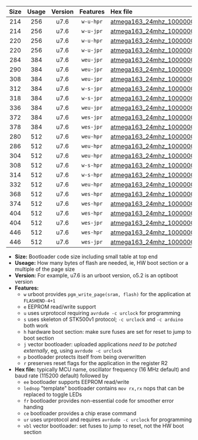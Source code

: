 |Size|Usage|Version|Features|Hex file|
|:-:|:-:|:-:|:-:|:--|
|214|256|u7.6|`w-u-hpr`|[atmega163_24mhz_1000000bps_ur.hex](https://raw.githubusercontent.com/stefanrueger/urboot/main//atmega163_24mhz_1000000bps_ur.hex)|
|214|256|u7.6|`w-u-jpr`|[atmega163_24mhz_1000000bps_ur_vbl.hex](https://raw.githubusercontent.com/stefanrueger/urboot/main//atmega163_24mhz_1000000bps_ur_vbl.hex)|
|220|256|u7.6|`w-u-hpr`|[atmega163_24mhz_1000000bps_lednop_ur.hex](https://raw.githubusercontent.com/stefanrueger/urboot/main//atmega163_24mhz_1000000bps_lednop_ur.hex)|
|220|256|u7.6|`w-u-jpr`|[atmega163_24mhz_1000000bps_lednop_ur_vbl.hex](https://raw.githubusercontent.com/stefanrueger/urboot/main//atmega163_24mhz_1000000bps_lednop_ur_vbl.hex)|
|284|384|u7.6|`weu-jpr`|[atmega163_24mhz_1000000bps_ee_ur_vbl.hex](https://raw.githubusercontent.com/stefanrueger/urboot/main//atmega163_24mhz_1000000bps_ee_ur_vbl.hex)|
|290|384|u7.6|`weu-jpr`|[atmega163_24mhz_1000000bps_ee_lednop_ur_vbl.hex](https://raw.githubusercontent.com/stefanrueger/urboot/main//atmega163_24mhz_1000000bps_ee_lednop_ur_vbl.hex)|
|308|384|u7.6|`weu-jpr`|[atmega163_24mhz_1000000bps_ee_lednop_fr_ur_vbl.hex](https://raw.githubusercontent.com/stefanrueger/urboot/main//atmega163_24mhz_1000000bps_ee_lednop_fr_ur_vbl.hex)|
|312|384|u7.6|`w-s-jpr`|[atmega163_24mhz_1000000bps_vbl.hex](https://raw.githubusercontent.com/stefanrueger/urboot/main//atmega163_24mhz_1000000bps_vbl.hex)|
|318|384|u7.6|`w-s-jpr`|[atmega163_24mhz_1000000bps_lednop_vbl.hex](https://raw.githubusercontent.com/stefanrueger/urboot/main//atmega163_24mhz_1000000bps_lednop_vbl.hex)|
|336|384|u7.6|`weu-jpr`|[atmega163_24mhz_1000000bps_ee_lednop_fr_ce_ur_vbl.hex](https://raw.githubusercontent.com/stefanrueger/urboot/main//atmega163_24mhz_1000000bps_ee_lednop_fr_ce_ur_vbl.hex)|
|372|384|u7.6|`wes-jpr`|[atmega163_24mhz_1000000bps_ee_vbl.hex](https://raw.githubusercontent.com/stefanrueger/urboot/main//atmega163_24mhz_1000000bps_ee_vbl.hex)|
|378|384|u7.6|`wes-jpr`|[atmega163_24mhz_1000000bps_ee_lednop_vbl.hex](https://raw.githubusercontent.com/stefanrueger/urboot/main//atmega163_24mhz_1000000bps_ee_lednop_vbl.hex)|
|280|512|u7.6|`weu-hpr`|[atmega163_24mhz_1000000bps_ee_ur.hex](https://raw.githubusercontent.com/stefanrueger/urboot/main//atmega163_24mhz_1000000bps_ee_ur.hex)|
|286|512|u7.6|`weu-hpr`|[atmega163_24mhz_1000000bps_ee_lednop_ur.hex](https://raw.githubusercontent.com/stefanrueger/urboot/main//atmega163_24mhz_1000000bps_ee_lednop_ur.hex)|
|304|512|u7.6|`weu-hpr`|[atmega163_24mhz_1000000bps_ee_lednop_fr_ur.hex](https://raw.githubusercontent.com/stefanrueger/urboot/main//atmega163_24mhz_1000000bps_ee_lednop_fr_ur.hex)|
|308|512|u7.6|`w-s-hpr`|[atmega163_24mhz_1000000bps.hex](https://raw.githubusercontent.com/stefanrueger/urboot/main//atmega163_24mhz_1000000bps.hex)|
|314|512|u7.6|`w-s-hpr`|[atmega163_24mhz_1000000bps_lednop.hex](https://raw.githubusercontent.com/stefanrueger/urboot/main//atmega163_24mhz_1000000bps_lednop.hex)|
|332|512|u7.6|`weu-hpr`|[atmega163_24mhz_1000000bps_ee_lednop_fr_ce_ur.hex](https://raw.githubusercontent.com/stefanrueger/urboot/main//atmega163_24mhz_1000000bps_ee_lednop_fr_ce_ur.hex)|
|368|512|u7.6|`wes-hpr`|[atmega163_24mhz_1000000bps_ee.hex](https://raw.githubusercontent.com/stefanrueger/urboot/main//atmega163_24mhz_1000000bps_ee.hex)|
|374|512|u7.6|`wes-hpr`|[atmega163_24mhz_1000000bps_ee_lednop.hex](https://raw.githubusercontent.com/stefanrueger/urboot/main//atmega163_24mhz_1000000bps_ee_lednop.hex)|
|404|512|u7.6|`wes-hpr`|[atmega163_24mhz_1000000bps_ee_lednop_fr.hex](https://raw.githubusercontent.com/stefanrueger/urboot/main//atmega163_24mhz_1000000bps_ee_lednop_fr.hex)|
|404|512|u7.6|`wes-jpr`|[atmega163_24mhz_1000000bps_ee_lednop_fr_vbl.hex](https://raw.githubusercontent.com/stefanrueger/urboot/main//atmega163_24mhz_1000000bps_ee_lednop_fr_vbl.hex)|
|446|512|u7.6|`wes-hpr`|[atmega163_24mhz_1000000bps_ee_lednop_fr_ce.hex](https://raw.githubusercontent.com/stefanrueger/urboot/main//atmega163_24mhz_1000000bps_ee_lednop_fr_ce.hex)|
|446|512|u7.6|`wes-jpr`|[atmega163_24mhz_1000000bps_ee_lednop_fr_ce_vbl.hex](https://raw.githubusercontent.com/stefanrueger/urboot/main//atmega163_24mhz_1000000bps_ee_lednop_fr_ce_vbl.hex)|

- **Size:** Bootloader code size including small table at top end
- **Useage:** How many bytes of flash are needed, ie, HW boot section or a multiple of the page size
- **Version:** For example, u7.6 is an urboot version, o5.2 is an optiboot version
- **Features:**
  + `w` urboot provides `pgm_write_page(sram, flash)` for the application at `FLASHEND-4+1`
  + `e` EEPROM read/write support
  + `u` uses urprotocol requiring `avrdude -c urclock` for programming
  + `s` uses skeleton of STK500v1 protocol; `-c urclock` and `-c arduino` both work
  + `h` hardware boot section: make sure fuses are set for reset to jump to boot section
  + `j` vector bootloader: uploaded applications *need to be patched externally*, eg, using `avrdude -c urclock`
  + `p` bootloader protects itself from being overwritten
  + `r` preserves reset flags for the application in the register R2
- **Hex file:** typically MCU name, oscillator frequency (16 MHz default) and baud rate (115200 default) followed by
  + `ee` bootloader supports EEPROM read/write
  + `lednop` "template" bootloader contains `mov rx,rx` nops that can be replaced to toggle LEDs
  + `fr` bootloader provides non-essential code for smoother error handing
  + `ce` bootloader provides a chip erase command
  + `ur` uses urprotocol and requires `avrdude -c urclock` for programming
  + `vbl` vector bootloader: set fuses to jump to reset, not the HW boot section
